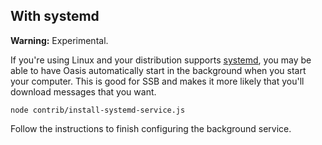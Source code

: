 ## With systemd

**Warning:** Experimental.

If you're using Linux and your distribution supports
[systemd](https://systemd.io/), you may be able to have Oasis automatically
start in the background when you start your computer. This is good for SSB and
makes it more likely that you'll download messages that you want.

```shell
node contrib/install-systemd-service.js
```

Follow the instructions to finish configuring the background service.
